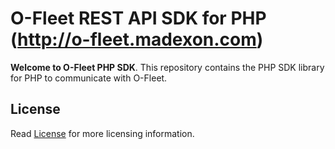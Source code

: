 # O-Fleet REST API SDK for PHP (http://o-fleet.madexon.com)

__Welcome to O-Fleet PHP SDK__. This repository contains the PHP SDK library for PHP to communicate with O-Fleet.

## License

Read [License](LICENSE) for more licensing information.
